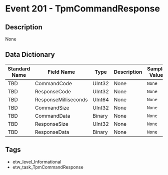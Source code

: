 # Event 201 - TpmCommandResponse

## Description
None

## Data Dictionary
|Standard Name|Field Name|Type|Description|Sample Value|
|---|---|---|---|---|
|TBD|CommandCode|UInt32|None|`None`|
|TBD|ResponseCode|UInt32|None|`None`|
|TBD|ResponseMilliseconds|UInt64|None|`None`|
|TBD|CommandSize|UInt32|None|`None`|
|TBD|CommandData|Binary|None|`None`|
|TBD|ResponseSize|UInt32|None|`None`|
|TBD|ResponseData|Binary|None|`None`|

## Tags
* etw_level_Informational
* etw_task_TpmCommandResponse